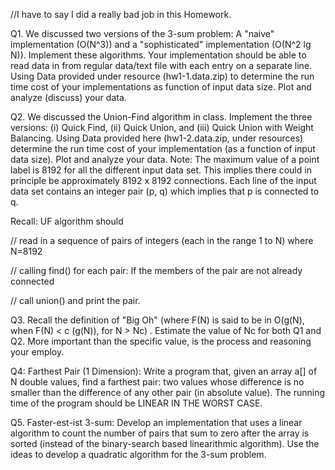 //I have to say I did a really bad job in this Homework.

Q1.   We discussed two versions of the 3-sum problem: A "naive" implementation
(O(N^3)) and a "sophisticated" implementation (O(N^2 lg N)). Implement these
algorithms.  Your implementation should be able to read data in from regular
data/text file with each entry on a separate line.  Using Data provided
under resource (hw1-1.data.zip) to determine the run time cost of your implementations as function of input
data size.  Plot and analyze (discuss) your data.  

Q2. We discussed the Union-Find algorithm in class. Implement the three
versions: (i) Quick Find, (ii) Quick Union, and (iii) Quick Union with Weight
Balancing. Using Data provided here (hw1-2.data.zip, under resources)
determine the run time cost of your
implementation (as a function of input data size). Plot and analyze your
data. Note:  The maximum value of a point label is 8192 for all the different
input data set. This implies there could in principle be approximately 8192 x
8192 connections.  Each line of the input data set contains an integer pair (p,
q) which implies that p is connected to q.  

Recall: UF algorithm should

// read in a sequence of pairs of integers (each in the range 1 to N) where N=8192

// calling find() for each pair: If the members of the pair are not already connected

// call union() and print the pair.

Q3. Recall the definition of "Big Oh"  (where F(N) is said to be in O(g(N), when
F(N) < c (g(N)), for N > Nc) . Estimate the value of  Nc  for both Q1 and
Q2. More important than the specific value, is the process and reasoning your
employ.

Q4: Farthest Pair (1 Dimension): Write a program that, given an array a[] of N
double values, find a farthest pair: two values whose difference is no smaller
than the difference of any other pair (in absolute value). The running time of
the program should be LINEAR IN THE WORST CASE.

Q5.  Faster-est-ist 3-sum: Develop an implementation that uses a linear
algorithm to count the number of pairs that sum to zero after the array is
sorted (instead of the binary-search based linearithmic algorithm). Use the
ideas to develop a quadratic algorithm for the 3-sum problem.

